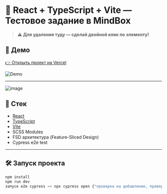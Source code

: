 # 📝 React + TypeScript + Vite — Тестовое задание в MindBox

> **⚠️ Для удаления туду — сделай двойной клик по элементу!**

## 🔗 Демо

[👉 Открыть проект на Vercel](https://mindbox-interview.vercel.app/)

![Demo](https://github.com/user-attachments/assets/e51753c1-6687-4770-8ab2-e133c9974ee7)

---
![image](https://github.com/user-attachments/assets/2398eace-4e10-4a50-9881-ff8122380c0c)

## 🚀 Стек

- [React](https://reactjs.org/)
- [TypeScript](https://www.typescriptlang.org/)
- [Vite](https://vitejs.dev/)
- SCSS Modules
- FSD архитектура (Feature-Sliced Design)
- Cypress e2e test
---

## 🛠️ Запуск проекта

```bash
npm install
npm run dev
запуск e2e cypress ~> npx cypress open {"проверка на добавление, проверка чекбокса, проверка вкладок, удаление двойным кликом"}
